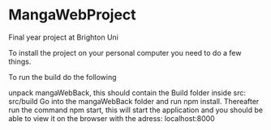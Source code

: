 # MangaWebProject
Final year project at Brighton Uni

To install the project on your personal computer you need to do a few things. 

To run the build do the following

unpack mangaWebBack, this should contain the Build folder inside src: src/build
Go into the mangaWebBack folder and run npm install. 
Thereafter run the command npm start, this will start the application and you should be able to view it on the browser with the adress: localhost:8000
